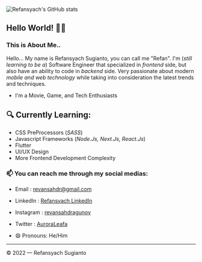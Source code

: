 <!--
**AuroraLeafa/AuroraLeafa** is a ✨ _special_ ✨ repository because its `README.md` (this file) appears on your GitHub profile.

Here are some ideas to get you started:

- 🔭 I’m currently working on ...
- 🌱 I’m currently learning ...
- 👯 I’m looking to collaborate on ...
- 🤔 I’m looking for help with ...
- 💬 Ask me about ...
- 📫 How to reach me: ...
- 😄 Pronouns: ...
- ⚡ Fun fact: ...
-->

![Refansyach's GitHub stats](https://github-readme-stats.vercel.app/api?username=AuroraLeafa&show_icons=true&theme=tokyonight)

## Hello World! 👋👋
### This is About Me..

Hello... My name is Refansyach Sugianto, you can call me "Refan". I'm (*still learning to be a*) Software Engineer that specialized in *frontend* side, but also have an ability to code in *backend* side. Very passionate about modern *mobile and web technology* while taking into consideration the latest trends and techniques.
- I'm a Movie, Game, and Tech Enthusiasts

## 🔍 Currently Learning:
- CSS PreProcessors (*SASS*)
- Javascript Frameworks (*Node.Js, Next.Js, React.Js*)
- Flutter 
- UI/UX Design
- More Frontend Development Complexity


### 📫 You can reach me through my social medias:
- Email     : [revansahdr@gmail.com](mailto:revansahdr@gmail.com)
- LinkedIn  : [Refansyach LinkedIn](https://www.linkedin.com/in/refansyach/)
- Instagram : [revansahdragunov](https://www.instagram.com/revansahdragunov)
- Twitter   : [AuroraLeafa](https://www.twitter.com/AuroraLeafa)

- 😄 Pronouns: He/Him

---

© 2022 — Refansyach Sugianto

